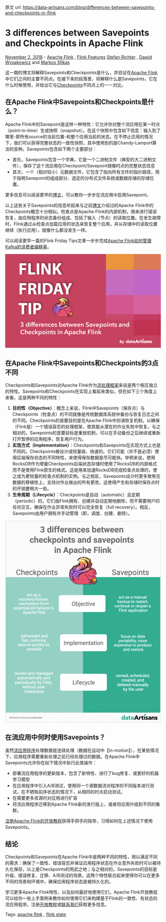 原文 url:	https://data-artisans.com/blog/differences-between-savepoints-and-checkpoints-in-flink

# 3 differences between Savepoints and Checkpoints in Apache Flink

[November 2, 2018](https://data-artisans.com/blog/2018/11/02) - [Apache Flink](https://data-artisans.com/blog/category/apache-flink) , [Flink Features](https://data-artisans.com/blog/category/flink-features)
[Stefan Richter](https://data-artisans.com/blog/author/stefan) , [Dawid Wysakowicz](https://data-artisans.com/blog/author/dawid-wysakowicz) and [Markos Sfikas](https://data-artisans.com/blog/author/markos)

这一期的博文将解释Savepoints和Checkpoints是什么，并验证在[Apache Flink](https://flink.apache.org/)中它们之间的主要不同点。在接下来的段落里，将解释什么是Savepoints，它在什么时候使用，并给出它与[Checkpoints](https://data-artisans.com/blog/how-apache-flink-manages-kafka-consumer-offsets)不同点上的一一对比。

## 在Apache Flink中Savepoints和Checkpoints是什么？

Apache Flink中的Savepoint是这样一种特性：它允许你对整个流应用在某一时点（point-in-time）生成快照（snapshot）。在这个快照中包含如下信息：输入到了哪里-即所有source的当前位置-和整个应用当前的状态。在不停止应用的情况下，我们可以获得完整状态的一致性快照，其中使用到的是Chandy-Lamport算法的变种。Savepoints包含如下两个主要部分：

- 首先，Savepoints包含一个字典，它是一个二进制文件（典型的大二进制文件），保存了这个流应用在Checkpoint/Savepoint镜像时点的完整状态信息
- 其次，一个（相对较小）元数据文件，它包含了指向所有文件的指针路径，用于指明Savepoint的组成部分、选定的分布式文件系统或数据存储的存储位置。

更多信息可以阅读更早的[博文](https://data-artisans.com/blog/turning-back-time-savepoints)，可以教你一步步在流应用中启用Savepoint。

以上这些关于Savepoints的信息听起来与之前[博文](https://data-artisans.com/blog/how-apache-flink-manages-kafka-consumer-offsets)介绍过的Apache Flink中的Checkpoints概念十分相似。检查点是Apache Flink的内部机制，用来进行错误恢复，由应用程序的状态备份组成、包括了输入（节点）的读取位置。在发生故障时，Flink通过从检查点加载应用的状态来恢复整个应用，并从存储中的读取位置继续（执行应用），就像什么都没发生一样。

可以阅读更早一篇的Flink Friday Tips文章一步步完成[Apache Flink如何管理Kafka的消费者偏移量](https://data-artisans.com/blog/how-apache-flink-manages-kafka-consumer-offsets)。

 ![apache flink, savepoints, checkpoints, flink, stream processing, data processing, big data ](./pics/Friday-Flink-Tip-3-differences-between-Savepoints-and-Checkpoints-in-Apache-Flink.png)

## 在Apache Flink中Savepoints和Checkpoints的3点不同

Checkpoints和Savepoints对Apache Flink作为[流处理框架](https://data-artisans.com/resources/stateful-stream-processing-with-apache-flink)来说是两个相互独立的特性。Savepoints和Checkpoints在实现上看起来类似，但在如下三个角度上来看，这是两种不同的特性：

  1. **目的性（Objective）**：概念上来说，Flink中Savepoints（保存点）与Checkpoints（检查点）的不同就像是传统数据库系统中备份与恢复日志之间的不同。Checkpoints的首要目的是在Apache Flink中扮演恢复机制，以确保（Flink是）一个错误容忍的处理框架，使其能从潜在的作业失败中恢复。与之相对的，Savepoints的首要目标是重放机制，可以在手动备份之后继续或重新打开暂停的应用程序，恢复用户行为。
  2. **实现方式（Implementation）**：Checkpoints和Savepoints在实现方式上也是不同的。Checkpoints被设计成轻量级、快速的。它们可能（并不是必须）使用后端保存状态的不同特性，来使得保存数据是尽可能快。举例来说，使用RocksDB作为增量Checkpoints后端状态存储时使用了RocksDB的内部格式而不是使用Flink原生的格式。这是用来加速RocksDB完成检查点处理的，使之成为更轻量的检查点机制的实例。与之相反，Savepoints设计时更多聚焦在数据的移植性上，支持对作业做出的所有更改，这使得产生和存储时保存点时的开销要稍大一些。
   3. **生命周期（Lifecycle）**：Checkpoints是自动（automatic）且定期（periodic）的。它们由Flink拥有、创建并自动定期地删除，而不需要用户的任何交互，确保在作业异常失败时可以完全恢复（full recovery）。相反，Savepoints由用户拥有并手动管理（即，调度、创建、删除）。

![savepoints, checkpoints, Apache Flink, Flink, ](./pics/infographic-3-differences-between-savepoints-and-checkpoints-in-Flink-426x550@2x.png)

## 在流应用中何时使用Savepoints？

虽然[流应用程序](https://data-artisans.com/what-is-stream-processing)处理数据是连续处理（数据在运动中【in-motion】），在某些情况下，应用程序需要重新处理之前已经处理过的数据。在Apache Flink中Savepoints允许你在如下情况中执行此类操作：

- 部署流应用程序的更新版本，包含了新特性、进行了bug修复、或更好的机器学习模型
- 在应用程序中引入A/B测试，使用同一个源数据流对程序的不同版本进行测试，在不牺牲前序状态的情况下，从相同的时点启动测试。
- 在需要更多资源时对应用进行扩容
- 将流应用程序迁移到Apache Flink新的发行版上，或者将应用升级到不同的集群。

[注册Apache Flink的开放教程](https://data-artisans.com/standard-training)获得手把手的指导，习得如何在上述情况下使用Savepoints。

## 结论

Checkpoints和Savepoints在Apache Flink中是两种不同的特性，用以满足不同的需求：确保了一致性、错误容忍并保证应用程序状态在作业意外失败时可以被持久化保存，以上是Checkpoints的用武之地；与之相对的，Savepoints的目标是升级、错误修复、迁移、A/B测试的场景。这两个特性联合起来使得你可以在更多不同的场景和环境中，确保应用程序状态是被持久化的。

学习更多Apache Flink特性，以及如何最好地使用它们，Apache Flink开放教程可以给你一些上手案例来教你如何使用它们来构建基于Flink的一致性、有状态的流应用程序。注册[开放教程](https://data-artisans.com/training#schedule)或[联系我们](https://data-artisans.com/contact)获取更多信息。

Tags: [apache flink](https://data-artisans.com/blog/tag/apache-flink) , [flink state](https://data-artisans.com/blog/tag/flink-state)
